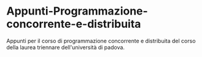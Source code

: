 # Appunti-Programmazione-concorrente-e-distribuita
Appunti per il corso di programmazione concorrente e distribuita del corso della laurea triennare dell'università di padova.
